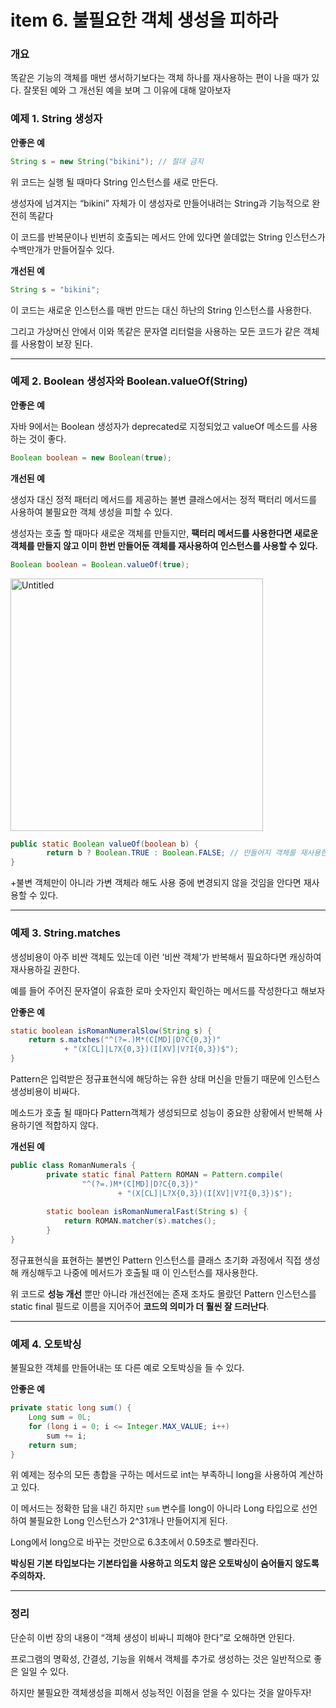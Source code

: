 # item 6. 불필요한 객체 생성을 피하라

### 개요

똑같은 기능의 객체를 매번 생서하기보다는 객체 하나를 재사용하는 편이 나을 때가 있다.
잘못된 예와 그 개선된 예을 보며 그 이유에 대해 알아보자

### 예제 1. String 생성자

**안좋은 예**

```java
String s = new String("bikini"); // 절대 금지
```

위 코드는 실행 될 때마다 String 인스턴스를 새로 만든다. 

생성자에 넘겨지는 “bikini” 자체가 이 생성자로 만들어내려는 String과 기능적으로 완전히 똑같다

이 코드를 반복문이나 빈번히 호출되는 메서드 안에 있다면 쓸데없는 String 인스턴스가 수백만개가 만들어질수 있다.

**개선된 예**

```java
String s = "bikini";
```

이 코드는 새로운 인스턴스를 매번 만드는 대신 하난의 String 인스턴스를 사용한다.

그리고 가상머신 안에서 이와 똑같은 문자열 리터럴을 사용하는 모든 코드가 같은 객체를 사용함이 보장 된다.

---

### 예제 2. Boolean 생성자와 Boolean.valueOf(String)

**안좋은 예**

자바 9에서는 Boolean 생성자가 deprecated로 지정되었고 valueOf 메소드를 사용하는 것이 좋다.

```java
Boolean boolean = new Boolean(true);
```

**개선된 예**

생성자 대신 정적 패터리 메서드를 제공하는 불변 클래스에서는 정적 팩터리 메서드를 사용하여 불필요한 객체 생성을 피할 수 있다.

생성자는 호출 할 때마다 새로운 객체를 만들지만, **팩터리 메서드를 사용한다면 새로운 객체를 만들지 않고 이미 한번 만들어둔 객체를 재사용하여 인스턴스를 사용할 수 있다.**

```java
Boolean boolean = Boolean.valueOf(true);
```

<img width="404" alt="Untitled" src="https://user-images.githubusercontent.com/49682056/217239416-00c3e9e6-96a5-4cbc-b0b4-9e366cca047a.png">

```java
public static Boolean valueOf(boolean b) {
		return b ? Boolean.TRUE : Boolean.FALSE; // 만들어지 객체를 재사용한다
}
```

+불변 객체만이 아니라 가변 객체라 해도 사용 중에 변경되지 않을 것임을 안다면 재사용할 수 있다.

---

### 예제 3. String.matches

생성비용이 아주 비싼 객체도 있는데 이런 ‘비싼 객체’가 반복해서 필요하다면 캐싱하여 재사용하길 권한다.

예를 들어 주어진 문자열이 유효한 로마 숫자인지 확인하는 메서드를 작성한다고 해보자

**안좋은 예**

```java
static boolean isRomanNumeralSlow(String s) {
    return s.matches("^(?=.)M*(C[MD]|D?C{0,3})"
            + "(X[CL]|L?X{0,3})(I[XV]|V?I{0,3})$");
}
```

Pattern은 입력받은 정규표현식에 해당하는 유한 상태 머신을 만들기 때문에 인스턴스 생성비용이 비싸다.

메소드가 호출 될 때마다 Pattern객체가 생성되므로 성능이 중요한 상황에서 반복해 사용하기엔 적합하지 않다.

**개선된 예**

```java
public class RomanNumerals {
		private static final Pattern ROMAN = Pattern.compile(
		        "^(?=.)M*(C[MD]|D?C{0,3})"
		                + "(X[CL]|L?X{0,3})(I[XV]|V?I{0,3})$");
		
		static boolean isRomanNumeralFast(String s) {
		    return ROMAN.matcher(s).matches();
		}
}
```

정규표현식을 표현하는 불변인 Pattern 인스턴스를 클래스 초기화 과정에서 직접 생성해 캐싱해두고 나중에 메서드가 호출될 때 이 인스턴스를 재사용한다.

위 코드로 **성능 개선** 뿐만 아니라 개선전에는 존재 조차도 몰랐던 Pattern 인스턴스를 static final 필드로 이름을 지어주어 **코드의 의미가 더 훨씬 잘 드러난다**.

---

### 예제 4. 오토박싱

불필요한 객체를 만들어내는 또 다른 예로 오토박싱을 들 수 있다.

**안좋은 예**

```java
private static long sum() {
    Long sum = 0L;
    for (long i = 0; i <= Integer.MAX_VALUE; i++)
        sum += i;
    return sum;
}
```

위 예제는 정수의 모든 총합을 구하는 메서드로 int는 부족하니 long을 사용하여 계산하고 있다.

이 메서드는 정확한 답을 내긴 하지만 `sum` 변수를 long이 아니라 Long 타입으로 선언하여 불필요한 Long 인스턴스가 2^31개나 만들어지게 된다.

Long에서 long으로 바꾸는 것만으로 6.3초에서 0.59초로 빨라진다.

**박싱된 기본 타입보다는 기본타입을 사용하고 의도치 않은 오토박싱이 숨어들지 않도록 주의하자.**

---

### 정리

단순히 이번 장의 내용이 “객체 생성이 비싸니 피해야 한다”로 오해하면 안된다.

프로그램의 명확성, 간결성, 기능을 위해서 객체를 추가로 생성하는 것은 일반적으로 좋은 일일 수 있다.

하지만 불필요한 객체생성을 피해서 성능적인 이점을 얻을 수 있다는 것을 알아두자!